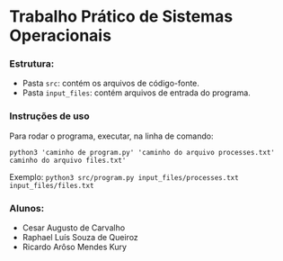 # Trabalho Prático de Sistemas Operacionais #

### Estrutura: ### 
- Pasta `src`: contém os arquivos de código-fonte.
- Pasta `input_files`: contém arquivos de entrada do programa.

### Instruções de uso ###
Para rodar o programa, executar, na linha de comando:

`python3 'caminho de program.py' 'caminho do arquivo processes.txt' caminho do arquivo files.txt'`

Exemplo:
`python3 src/program.py input_files/processes.txt input_files/files.txt`

### Alunos: ###
- Cesar Augusto de Carvalho
- Raphael Luís Souza de Queiroz
- Ricardo Arôso Mendes Kury